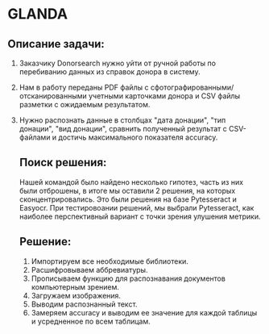 # GLANDA

  ## Описание задачи:
1. Заказчику Donorsearch нужно уйти от ручной работы по перебиванию данных из справок донора в систему.
2. Нам в работу переданы PDF файлы с сфотографированными/отсканированными учетными карточками донора и CSV файлы разметки с ожидаемым результатом.
3. Нужно распознать данные в столбцах "дата донации", "тип донации", "вид донации", сравнить полученный результат с CSV-файлами и достичь максимального показателя accuracy.

   ## Поиск решения:
   
   Нашей командой было найдено несколько гипотез, часть из них были отброшены, в итоге мы оставили 2 решения, на которых сконцентрировались. Это были решения на базе Pytesseract и Easyocr. При тестировоании решений, мы выбрали Pytesseract, как наиболее перспективный вариант с точки зрения улушения метрики.
   
   ## Решение:
   1. Импортируем все необходимые библиотеки.
   2. Расшифровываем аббревиатуры.
   3. Прописываем функцию для распознавания документов компьютерным зрением.
   4. Загружаем изображения.
   5. Выводим распознанный текст.
   6. Замеряем accuracy и выводим ее значение для каждой таблицы и усредненное по всем таблицам.
